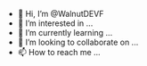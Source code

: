 - 👋 Hi, I’m @WalnutDEVF
- 👀 I’m interested in ...
- 🌱 I’m currently learning ...
- 💞️ I’m looking to collaborate on ...
- 📫 How to reach me ...

<!---
WalnutDEVF/WalnutDEVF is a ✨ special ✨ repository because its `README.md` (this file) appears on your GitHub profile.
You can click the Preview link to take a look at your changes.
--->
